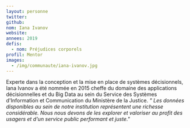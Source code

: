 ```yaml
---
layout: personne
twitter: 
github: 
nom: Iana Ivanov
website:
annees: 2019
defis: 
  - nom: Préjudices corporels
profil: Mentor
images:
  - /img/communaute/iana-ivanov.jpg
---
```


Experte dans la conception et la mise en place de systèmes décisionnels, Iana Ivanov a été nommée en 2015 cheffe du domaine des applications décisionnelles et du Big Data au sein du Service des Systèmes d'Information et Communication du Ministère de la Justice.
_" Les données disponibles au sein de notre institution représentent une richesse considérable. Nous nous devons de les explorer et valoriser au profit des usagers et d'un service public performant et juste."_
